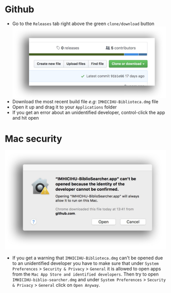 # Github
* Go to the `Releases` tab right above the green `clone/download` button
![github.jpg](/images/2861323947-clone_or_download.jpeg)
* Download the most recent build file _e.g_: `IMHICIHU-Biblioteca.dmg` file
* Open it up and drag it to your `Applications` folder
* If you get an error about an unidentified developer, control-click the app and hit open

# Mac security
![caveat.jpeg](/images/4208514379-searcher_error.jpeg)
* If you get a warning that `IMHICIHU-Biblioteca.dmg` can't be opened due to an unidentified developer you have to make sure that under `System Preferences` > `Security & Privacy` > `General` it is allowed to open apps from the `Mac App Store and identified developers`. Then try to open `IMHICIHU-biblio-searcher.dmg` and under `System Preferences` > `Security & Privacy` > `General` click on `Open Anyway`.
